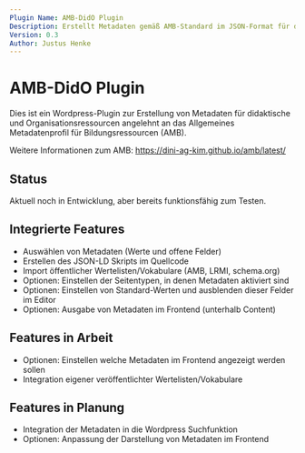 ```yaml
---
Plugin Name: AMB-DidO Plugin 
Description: Erstellt Metadaten gemäß AMB-Standard im JSON-Format für didaktische und Organisationsressourcen
Version: 0.3
Author: Justus Henke 
---
```

# AMB-DidO Plugin 


 
Dies ist ein Wordpress-Plugin zur Erstellung von Metadaten für didaktische und Organisationsressourcen angelehnt an das Allgemeines Metadatenprofil für Bildungsressourcen (AMB).

Weitere Informationen zum AMB: https://dini-ag-kim.github.io/amb/latest/

## Status 
Aktuell noch in Entwicklung, aber bereits funktionsfähig zum Testen.

## Integrierte Features
- Auswählen von Metadaten (Werte und offene Felder)
- Erstellen des JSON-LD Skripts im Quellcode
- Import öffentlicher Wertelisten/Vokabulare (AMB, LRMI, schema.org) 
- Optionen: Einstellen der Seitentypen, in denen Metadaten aktiviert sind
- Optionen: Einstellen von Standard-Werten und ausblenden dieser Felder im Editor
- Optionen: Ausgabe von Metadaten im Frontend (unterhalb Content)

## Features in Arbeit
- Optionen: Einstellen welche Metadaten im Frontend angezeigt werden sollen
- Integration eigener veröffentlichter Wertelisten/Vokabulare 

## Features in Planung
- Integration der Metadaten in die Wordpress Suchfunktion
- Optionen: Anpassung der Darstellung von Metadaten im Frontend
